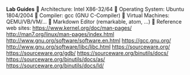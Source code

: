 **Lab Guides**
 Architecture: Intel X86-32/64
 Operating System: Ubuntu 1804/2004
 Compiler: gcc (GNU C-Compiler)
 Virtual Machines: QEMU/VB/VM/…
 Markdown Editor (remarkable, atom, …)
 Reference web sites:
https://www.kernel.org/doc/man-pages/
http://man7.org/linux/man-pages/index.html
http://www.gnu.org/software/software.en.html
https://gcc.gnu.org/
http://www.gnu.org/software/libc/libc.html
https://sourceware.org/
https://sourceware.org/gdb/
https://sourceware.org/binutils/docs/
https://sourceware.org/binutils/docs/as/
https://sourceware.org/binutils/docs/ld/